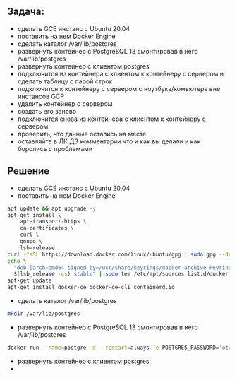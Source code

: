 ## Задача:
- сделать GCE инстанс с Ubuntu 20.04
- поставить на нем Docker Engine
- сделать каталог /var/lib/postgres
- развернуть контейнер с PostgreSQL 13 смонтировав в него /var/lib/postgres
- развернуть контейнер с клиентом postgres
- подключится из контейнера с клиентом к контейнеру с сервером и сделать таблицу с парой строк
- подключится к контейнеру с сервером с ноутбука/комьютера вне инстансов GCP
- удалить контейнер с сервером
- создать его заново
- подключится снова из контейнера с клиентом к контейнеру с сервером
- проверить, что данные остались на месте
- оставляйте в ЛК ДЗ комментарии что и как вы делали и как боролись с проблемами

## Решение
- сделать GCE инстанс с Ubuntu 20.04
- поставить на нем Docker Engine
```bash
apt update && apt upgrade -y
apt-get install \
    apt-transport-https \
    ca-certificates \
    curl \
    gnupg \
    lsb-release
curl -fsSL https://download.docker.com/linux/ubuntu/gpg | sudo gpg --dearmor -o /usr/share/keyrings/docker-archive-keyring.gpg
echo \
  "deb [arch=amd64 signed-by=/usr/share/keyrings/docker-archive-keyring.gpg] https://download.docker.com/linux/ubuntu \
  $(lsb_release -cs) stable" | sudo tee /etc/apt/sources.list.d/docker.list > /dev/null
apt-get update
apt-get install docker-ce docker-ce-cli containerd.io
```
- сделать каталог /var/lib/postgres
```bash
mkdir /var/lib/postgres
```
- развернуть контейнер с PostgreSQL 13 смонтировав в него /var/lib/postgres
```bash
docker run --name=postgre -d --restart=always -e POSTGRES_PASSWORD='otus' -e POSTGRES_USER='otus' -e POSTGRES_DB='otus' -v /var/lib/postgres:/var/lib/postgresql/data  -p 5432:5432 postgres:latest
```
- развернуть контейнер с клиентом postgres
- 
